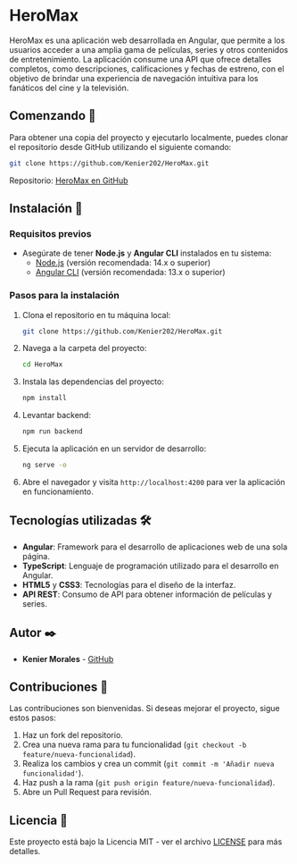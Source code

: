 # HeroMax

HeroMax es una aplicación web desarrollada en Angular, que permite a los usuarios acceder a una amplia gama de películas, series y otros contenidos de entretenimiento. La aplicación consume una API que ofrece detalles completos, como descripciones, calificaciones y fechas de estreno, con el objetivo de brindar una experiencia de navegación intuitiva para los fanáticos del cine y la televisión.

## Comenzando 🚀

Para obtener una copia del proyecto y ejecutarlo localmente, puedes clonar el repositorio desde GitHub utilizando el siguiente comando:

```bash
git clone https://github.com/Kenier202/HeroMax.git
```

Repositorio: [HeroMax en GitHub](https://github.com/Kenier202/HeroMax)

## Instalación 🔧

### Requisitos previos

- Asegúrate de tener **Node.js** y **Angular CLI** instalados en tu sistema:
  - [Node.js](https://nodejs.org/) (versión recomendada: 14.x o superior)
  - [Angular CLI](https://angular.io/cli) (versión recomendada: 13.x o superior)

### Pasos para la instalación

1. Clona el repositorio en tu máquina local:
   ```bash
   git clone https://github.com/Kenier202/HeroMax.git
   ```
2. Navega a la carpeta del proyecto:
   ```bash
   cd HeroMax
   ```
3. Instala las dependencias del proyecto:
   ```bash
   npm install
   ```
4. Levantar backend:
   ```bash
   npm run backend
   ```
5. Ejecuta la aplicación en un servidor de desarrollo:

   ```bash
   ng serve -o
   ```

6. Abre el navegador y visita `http://localhost:4200` para ver la aplicación en funcionamiento.

## Tecnologías utilizadas 🛠️

- **Angular**: Framework para el desarrollo de aplicaciones web de una sola página.
- **TypeScript**: Lenguaje de programación utilizado para el desarrollo en Angular.
- **HTML5** y **CSS3**: Tecnologías para el diseño de la interfaz.
- **API REST**: Consumo de API para obtener información de películas y series.

## Autor ✒️

- **Kenier Morales** - [GitHub](https://github.com/Kenier202)

## Contribuciones 🤝

Las contribuciones son bienvenidas. Si deseas mejorar el proyecto, sigue estos pasos:

1. Haz un fork del repositorio.
2. Crea una nueva rama para tu funcionalidad (`git checkout -b feature/nueva-funcionalidad`).
3. Realiza los cambios y crea un commit (`git commit -m 'Añadir nueva funcionalidad'`).
4. Haz push a la rama (`git push origin feature/nueva-funcionalidad`).
5. Abre un Pull Request para revisión.

## Licencia 📄

Este proyecto está bajo la Licencia MIT - ver el archivo [LICENSE](LICENSE) para más detalles.
